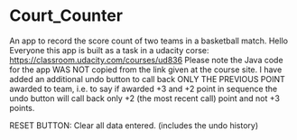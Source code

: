 # Court_Counter
An app to record the score count of two teams in a basketball match.
 Hello Everyone this app is built as a task in a udacity corse: https://classroom.udacity.com/courses/ud836
 Please note the Java code for the app WAS NOT copied from the link given at the course site.
 I have added an additional undo button to call back ONLY THE PREVIOUS POINT awarded to team, i.e. to say if awarded +3 and +2 point in
 sequence the undo button will call back only +2 (the most recent call) point and not +3 points.
 
 RESET BUTTON: Clear all data entered. (includes the undo history)
